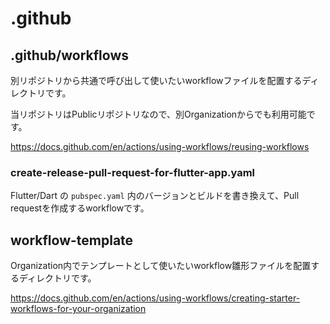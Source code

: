 # .github

## .github/workflows

別リポジトリから共通で呼び出して使いたいworkflowファイルを配置するディレクトリです。

当リポジトリはPublicリポジトリなので、別Organizationからでも利用可能です。

https://docs.github.com/en/actions/using-workflows/reusing-workflows

### create-release-pull-request-for-flutter-app.yaml
Flutter/Dart の `pubspec.yaml` 内のバージョンとビルドを書き換えて、Pull requestを作成するworkflowです。

## workflow-template

Organization内でテンプレートとして使いたいworkflow雛形ファイルを配置するディレクトリです。

https://docs.github.com/en/actions/using-workflows/creating-starter-workflows-for-your-organization